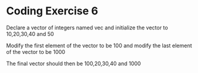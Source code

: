 # Coding Exercise 6

Declare a vector of integers named vec and initialize the vector to 10,20,30,40 and 50

Modify the first element of the vector to be 100 and modify the last element of the vector to be 1000

The final vector should then be 100,20,30,40 and 1000